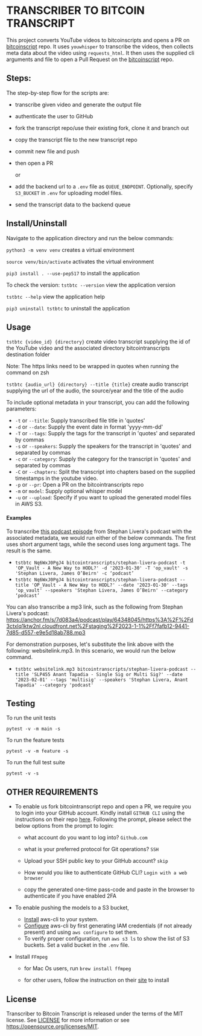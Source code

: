 # TRANSCRIBER TO BITCOIN TRANSCRIPT

This project converts YouTube videos to bitcoinscripts and opens a PR
on [bitcoinscript](https://github.com/bitcointranscripts/bitcointranscripts)
repo. It uses `youwhisper` to transcribe the videos, then collects meta data
about the video using `requests_html`. It then uses the supplied cli arguments
and file to open a Pull Request on
the [bitcoinscript](https://github.com/bitcointranscripts/bitcointranscripts)
repo.

## Steps:

The step-by-step flow for the scripts are:

- transcribe given video and generate the output file

- authenticate the user to GitHub

- fork the transcript repo/use their existing fork, clone it and branch out

- copy the transcript file to the new transcript repo

- commit new file and push

- then open a PR

  or

- add the backend url to a `.env` file as `QUEUE_ENDPOINT`. Optionally,
  specify `S3_BUCKET` in `.env` for uploading model files.

- send the transcript data to the backend queue

## Install/Uninstall

Navigate to the application directory and run the below commands:

`python3 -m venv venv` creates a virtual environment

`source venv/bin/activate` activates the virtual environment

`pip3 install . --use-pep517` to install the application

To check the version:
`tstbtc --version` view the application version

`tstbtc --help` view the application help

`pip3 uninstall tstbtc` to uninstall the application

## Usage

`tstbtc {video_id} {directory}` create video transcript supplying the id of the
YouTube video and the associated directory bitcointranscripts destination folder

Note: The https links need to be wrapped in quotes when running the command on
zsh

`tstbtc {audio_url} {directory} --title {title}` create audio transcript
supplying the url of the audio, the source/year and the title of the audio

To include optional metadata in your transcript, you can add the following
parameters:

- `-t` or `--title`: Supply transcribed file title in 'quotes'
- `-d` or `--date`: Supply the event date in format 'yyyy-mm-dd'
- `-T` or `--tags`: Supply the tags for the transcript in 'quotes' and separated
  by commas
- `-s` or `--speakers`: Supply the speakers for the transcript in 'quotes' and
  separated by commas
- `-c` or `--category`: Supply the category for the transcript in 'quotes' and
  separated by commas
- `-C` or `--chapters`: Split the transcript into chapters based on the supplied
  timestamps in the youtube video.
- `-p` or `--pr`: Open a PR on the bitcointranscripts repo
- `-m` or `model`: Supply optional whisper model
- `-u` or `--upload`: Specify if you want to upload the generated model files in
  AWS S3.

#### Examples

To
transcribe [this podcast episode](https://www.youtube.com/watch?v=Nq6WxJ0PgJ4)
from Stephan Livera's podcast with the associated metadata, we would run either
of the below commands. The first uses short argument tags, while the second uses
long argument tags. The result is the same.

- `tstbtc Nq6WxJ0PgJ4 bitcointranscripts/stephan-livera-podcast -t 'OP_Vault - A New Way to HODL?' -d '2023-01-30' -T 'op_vault' -s 'Stephan Livera, James O’Beirn' -c ‘podcast’`
- `tstbtc Nq6WxJ0PgJ4 bitcointranscripts/stephan-livera-podcast --title 'OP_Vault - A New Way to HODL?' --date '2023-01-30' --tags 'op_vault' --speakers 'Stephan Livera, James O’Beirn' --category ‘podcast’`

You can also transcribe a mp3 link, such as the following from Stephan Livera's
podcast: https://anchor.fm/s/7d083a4/podcast/play/64348045/https%3A%2F%2Fd3ctxlq1ktw2nl.cloudfront.net%2Fstaging%2F2023-1-1%2Ff7fafb12-9441-7d85-d557-e9e5d18ab788.mp3

For demonstration purposes, let's substitute the link above with the following:
websitelink.mp3. In this scenario, we would run the below command.

- `tstbtc websitelink.mp3 bitcointranscripts/stephan-livera-podcast --title 'SLP455 Anant Tapadia - Single Sig or Multi Sig?' --date '2023-02-01' --tags 'multisig' --speakers 'Stephan Livera, Anant Tapadia' --category 'podcast'`

## Testing

To run the unit tests

`pytest -v -m main -s`

To run the feature tests

`pytest -v -m feature -s`

To run the full test suite

`pytest -v -s`

## OTHER REQUIREMENTS

- To enable us fork bitcointranscript repo and open a PR, we require you to
  login into your GitHub account. Kindly install `GITHUB CLI` using the
  instructions on their repo [here](https://github.com/cli/cli#installation).
  Following the prompt, please select the below options from the prompt to
  login:

    - what account do you want to log into? `Github.com`

    - what is your preferred protocol for Git operations? `SSH`

    - Upload your SSH public key to your GitHub account? `skip`

    - How would you like to authenticate GitHub CLI? `Login with a web browser`

    - copy the generated one-time pass-code and paste in the browser to
      authenticate if you have enabled 2FA

- To enable pushing the models to a S3 bucket,
    - [Install](https://aws.amazon.com/cli/) aws-cli to your system.
    - [Configure](https://docs.aws.amazon.com/cli/latest/userguide/cli-chap-configure.html)
      aws-cli by first generating IAM credentials (if not already present) and
      using `aws configure` to set them.
    - To verify proper configuration, run `aws s3 ls` to show the list of S3
      buckets. Set a valid bucket in the `.env` file.

- Install `FFmpeg`

    - for Mac Os users, run `brew install ffmpeg`

    - for other users, follow the instruction on
      their [site](https://ffmpeg.org/) to install

## License

Transcriber to Bitcoin Transcript is released under the terms of the MIT
license. See [LICENSE](LICENSE) for more information or
see https://opensource.org/licenses/MIT.
